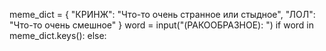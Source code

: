meme_dict = {
            "КРИНЖ": "Что-то очень странное или стыдное",
            "ЛОЛ": "Что-то очень смешное"
            }
word = input("(РАКООБРАЗНОЕ): ")
if word in meme_dict.keys():
else:
 
